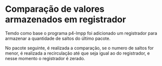# Comparação de valores armazenados em registrador

Temdo como base o programa p4-lmpp foi adicionado um registrador para armazenar a quantidade de saltos do último pacote.

No pacote seguinte, é realizada a comparação, se o numero de saltos for menor, é realizada a recirculação até que seja igual ao do registrador, e nesse momento o registrador é zerado.
